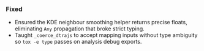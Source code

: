 ### Fixed
- Ensured the KDE neighbour smoothing helper returns precise floats, eliminating ``Any`` propagation that broke strict typing.
- Taught `_coerce_dtrajs` to accept mapping inputs without type ambiguity so ``tox -e type`` passes on analysis debug exports.
